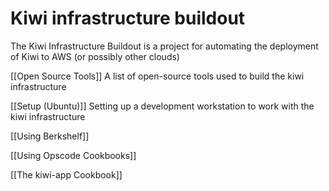 # Kiwi infrastructure buildout

The Kiwi Infrastructure Buildout is a project for automating the deployment of Kiwi to AWS (or possibly other clouds)

[[Open Source Tools]] A list of open-source tools used to build the kiwi infrastructure

[[Setup (Ubuntu)]] Setting up a development workstation to work with the kiwi infrastructure

[[Using Berkshelf]]

[[Using Opscode Cookbooks]]

[[The kiwi-app Cookbook]]

